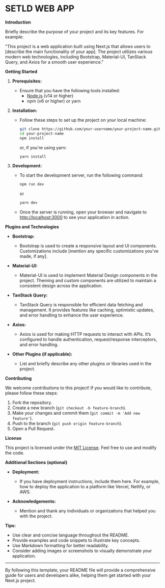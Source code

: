 # SETLD WEB APP

**Introduction**

Briefly describe the purpose of your project and its key features. For example:

"This project is a web application built using Next.js that allows users to [describe the main functionality of your app]. The project utilizes various modern web technologies, including Bootstrap, Material-UI, TanStack Query, and Axios for a smooth user experience."

**Getting Started**

1. **Prerequisites:**
   * Ensure that you have the following tools installed:
     - [Node.js](https://nodejs.org/) (v14 or higher)
     - npm (v6 or higher) or yarn

2. **Installation:**
   * Follow these steps to set up the project on your local machine:
     ```bash
     git clone https://github.com/your-username/your-project-name.git
     cd your-project-name
     npm install
     ```
     or, if you're using yarn:
     ```bash
     yarn install
     ```

3. **Development:**
   * To start the development server, run the following command:
     ```bash
     npm run dev
     ```
     or
     ```bash
     yarn dev
     ```
   * Once the server is running, open your browser and navigate to [http://localhost:3000](http://localhost:3000) to see your application in action.

**Plugins and Technologies**

* **Bootstrap:**
   * Bootstrap is used to create a responsive layout and UI components. Customizations include [mention any specific customizations you’ve made, if any].

* **Material-UI:**
   * Material-UI is used to implement Material Design components in the project. Theming and custom components are utilized to maintain a consistent design across the application.

* **TanStack Query:**
   * TanStack Query is responsible for efficient data fetching and management. It provides features like caching, optimistic updates, and error handling to enhance the user experience.

* **Axios:**
   * Axios is used for making HTTP requests to interact with APIs. It’s configured to handle authentication, request/response interceptors, and error handling.

* **Other Plugins (if applicable):**
   * List and briefly describe any other plugins or libraries used in the project.

**Contributing**

We welcome contributions to this project! If you would like to contribute, please follow these steps:

1. Fork the repository.
2. Create a new branch (`git checkout -b feature-branch`).
3. Make your changes and commit them (`git commit -m 'Add new feature'`).
4. Push to the branch (`git push origin feature-branch`).
5. Open a Pull Request.

**License**

This project is licensed under the [MIT License](LICENSE). Feel free to use and modify the code.

**Additional Sections (optional)**

* **Deployment:**
   * If you have deployment instructions, include them here. For example, how to deploy the application to a platform like Vercel, Netlify, or AWS.

* **Acknowledgements:**
   * Mention and thank any individuals or organizations that helped you with the project.

**Tips:**

- Use clear and concise language throughout the README.
- Provide examples and code snippets to illustrate key concepts.
- Use Markdown formatting for better readability.
- Consider adding images or screenshots to visually demonstrate your application.

---

By following this template, your README file will provide a comprehensive guide for users and developers alike, helping them get started with your Next.js project.
